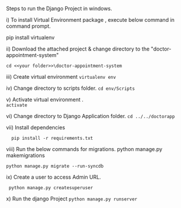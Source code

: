 Steps to run the Django Project in windows.

i) To install Virtual Environment package , execute below command in command prompt.

pip install virtualenv

ii) Download the attached project & change directory to the "doctor-appointment-system"

   ```cd <<your folder>>\doctor-appointment-system```

iii) Create virtual environment
      ``` virtualenv env ```

iv) Change directory to scripts folder.
       ``` cd env/Scripts ```

v) Activate virtual environment .  
       ``` activate ```

vi) Change directory to Django Application folder.
       ``` cd ../../doctorapp ```

vii) Install dependencies 

      pip install -r requirements.txt

viii) Run the below commands for migrations.
    python manage.py makemigrations

    python manage.py migrate --run-syncdb

ix) Create a user to access Admin URL.

     python manage.py createsuperuser

x) Run the django Project
    ```python manage.py runserver ```
